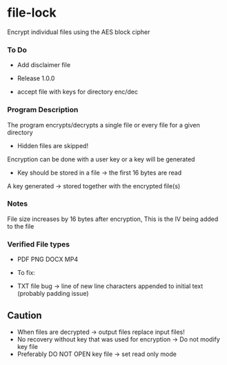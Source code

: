 # file-lock
Encrypt individual files using the AES block cipher


### To Do

- Add disclaimer file
- Release 1.0.0

  
- accept file with keys for directory enc/dec


### Program Description

The program encrypts/decrypts a single file or every file for a given directory
- Hidden files are skipped!

Encryption can be done with a user key or a key will be generated
- Key should be stored in a file -> the first 16 bytes are read

A key generated -> stored together with the encrypted file(s)

### Notes

File size increases by 16 bytes after encryption, This is the IV being added to the file

### Verified File types

- PDF PNG DOCX MP4

- To fix:
- TXT file bug -> line of new line characters appended to initial text (probably padding issue) 


## Caution
- When files are decrypted -> output files replace input files!
- No recovery without key that was used for encryption -> Do not modify key file
- Preferably DO NOT OPEN key file -> set read only mode

